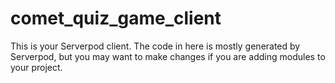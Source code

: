 # comet_quiz_game_client

This is your Serverpod client. The code in here is mostly generated by
Serverpod, but you may want to make changes if you are adding modules to your
project.
